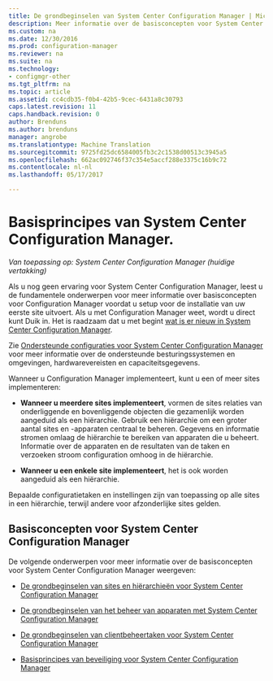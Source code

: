 ```yaml
---
title: De grondbeginselen van System Center Configuration Manager | Microsoft-documenten
description: Meer informatie over de basisconcepten voor System Center Configuration Manager.
ms.custom: na
ms.date: 12/30/2016
ms.prod: configuration-manager
ms.reviewer: na
ms.suite: na
ms.technology:
- configmgr-other
ms.tgt_pltfrm: na
ms.topic: article
ms.assetid: cc4cdb35-f0b4-42b5-9cec-6431a8c30793
caps.latest.revision: 11
caps.handback.revision: 0
author: Brenduns
ms.author: brenduns
manager: angrobe
ms.translationtype: Machine Translation
ms.sourcegitcommit: 9725fd25dc6584005fb3c2c1538d00513c3945a5
ms.openlocfilehash: 662ac092746f37c354e5accf288e3375c16b9c72
ms.contentlocale: nl-nl
ms.lasthandoff: 05/17/2017

---
```

# <a name="fundamentals-of-system-center-configuration-manager"></a>Basisprincipes van System Center Configuration Manager.

*Van toepassing op: System Center Configuration Manager (huidige vertakking)*

Als u nog geen ervaring voor System Center Configuration Manager, leest u de fundamentele onderwerpen voor meer informatie over basisconcepten voor Configuration Manager voordat u setup voor de installatie van uw eerste site uitvoert. Als u met Configuration Manager weet, wordt u direct kunt Duik in. Het is raadzaam dat u met begint [wat is er nieuw in System Center Configuration Manager](/sccm/core/plan-design/changes/what-has-changed-from-configuration-manager-2012).  

 Zie [Ondersteunde configuraties voor System Center Configuration Manager](../../core/plan-design/configs/supported-configurations.md) voor meer informatie over de ondersteunde besturingssystemen en omgevingen, hardwarevereisten en capaciteitsgegevens.  

 Wanneer u Configuration Manager implementeert, kunt u een of meer sites implementeren:  

-   **Wanneer u meerdere sites implementeert**, vormen de sites relaties van onderliggende en bovenliggende objecten die gezamenlijk worden aangeduid als een hiërarchie. Gebruik een hiërarchie om een groter aantal sites en -apparaten centraal te beheren.  Gegevens en informatie stromen omlaag de hiërarchie te bereiken van apparaten die u beheert. Informatie over de apparaten en de resultaten van de taken en verzoeken stroom configuration omhoog in de hiërarchie.  

-   **Wanneer u een enkele site implementeert**, het is ook worden aangeduid als een hiërarchie.  

 Bepaalde configuratietaken en instellingen zijn van toepassing op alle sites in een hiërarchie, terwijl andere voor afzonderlijke sites gelden.  

## <a name="fundamental-concepts-for-system-center-configuration-manager"></a>Basisconcepten voor System Center Configuration Manager
De volgende onderwerpen voor meer informatie over de basisconcepten voor System Center Configuration Manager weergeven:  

-   [De grondbeginselen van sites en hiërarchieën voor System Center Configuration Manager](../../core/understand/fundamentals-of-sites-and-hierarchies.md)  

-   [De grondbeginselen van het beheer van apparaten met System Center Configuration Manager](../../core/understand/fundamentals-of-managing-devices.md)  

-   [De grondbeginselen van clientbeheertaken voor System Center Configuration Manager](../../core/understand/fundamentals-of-client-management-tasks.md)  

-   [Basisprincipes van beveiliging voor System Center Configuration Manager](../../core/understand/fundamentals-of-security.md)  

